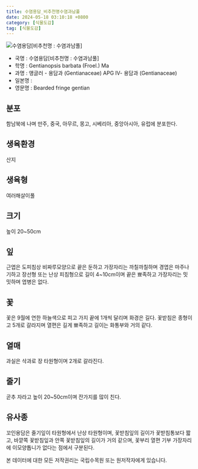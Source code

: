 ```yaml
---
title: 수염용담_비추천명수염과남풀
date: 2024-05-18 03:10:18 +0800
category: [식물도감]
tag: [식물도감]
---
```




![수염용담[비추천명 : 수염과남풀]](/fileUpload/plants/basic/Campanulaceae/Gentianopsis/7666/7666_1_th2.JPG)
- 국명 : 수염용담[비추천명 : 수염과남풀]
- 학명 : Gentianopsis barbata (Froel.) Ma
- 과명 : 앵글러 - 용담과 (Gentianaceae) APG Ⅳ- 용담과 (Gentianaceae)
- 일본명 : 
- 영문명 : Bearded fringe gentian


## 분포
함남북에 나며 만주, 중국, 아무르, 몽고, 시베리아, 중앙아시아, 유럽에 분포한다.
## 생육환경
산지
## 생육형
여러해살이풀
## 크기
높이 20~50cm
## 잎
근엽은 도피침상 비짜루모양으로 끝은 둔하고 가장자리는 까칠까칠하며 경엽은 마주나기하고 장선형 또는 난상 피침형으로 길이 4~10cm이며 끝은 뾰족하고 가장자리는 밋밋하며 엽병은 없다.
## 꽃
꽃은 9월에 연한 하늘색으로 피고 가지 끝에 1개씩 달리며 화경은 길다. 꽃받침은 종형이고 5개로 갈라지며 열편은 길게 뾰족하고 길이는 화통부와 거의 같다.
## 열매
과실은 삭과로 장 타원형이며 2개로 갈라진다.
## 줄기
곧추 자라고 높이 20~50cm이며 잔가지를 많이 친다.
## 유사종
꼬인용담은 줄기잎이 타원형에서 난상 타원형이며, 꽃받침잎의 길이가 꽃받침통보다 짧고, 바깥쪽 꽃받침잎과 안쪽 꽃받침잎의 길이가 거의 같으며, 꽃부리 열편 기부 가장자리에 이모양톱니가 없다는 점에서 구분된다. 






본 데이터에 대한 모든 저작권리는 국립수목원 또는 원저작자에게 있습니다.
